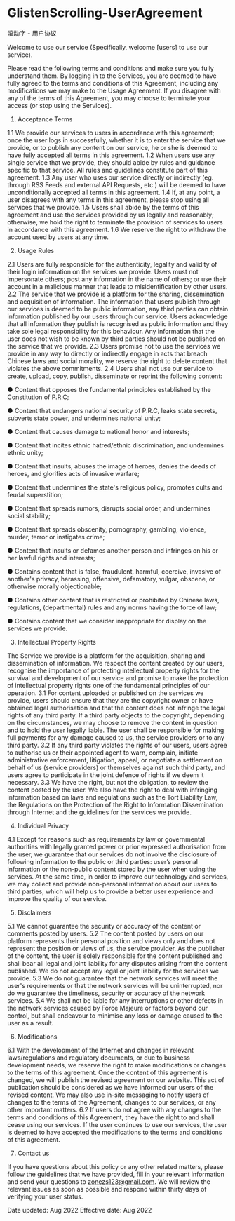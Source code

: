 # GlistenScrolling-UserAgreement

滚动字 - 用户协议

Welcome to use our service (Specifically, welcome [users] to use our service).

Please read the following terms and conditions and make sure you fully understand them. By logging in to the Services, you are deemed to have fully agreed to the terms and conditions of this Agreement, including any modifications we may make to the Usage Agreement. If you disagree with any of the terms of this Agreement, you may choose to terminate your access (or stop using the Services).

1. Acceptance Terms

1.1 We provide our services to users in accordance with this agreement; once the user logs in successfully, whether it is to enter the service that we provide, or to publish any content on our service, he or she is deemed to have fully accepted all terms in this agreement. 1.2 When users use any single service that we provide, they should abide by rules and guidance specific to that service. All rules and guidelines constitute part of this agreement. 1.3 Any user who uses our service directly or indirectly (eg. through RSS Feeds and external API Requests, etc.) will be deemed to have unconditionally accepted all terms in this agreement. 1.4 If, at any point, a user disagrees with any terms in this agreement, please stop using all services that we provide. 1.5 Users shall abide by the terms of this agreement and use the services provided by us legally and reasonably; otherwise, we hold the right to terminate the provision of services to users in accordance with this agreement. 1.6 We reserve the right to withdraw the account used by users at any time.

2. Usage Rules

2.1 Users are fully responsible for the authenticity, legality and validity of their login information on the services we provide. Users must not impersonate others; post any information in the name of others; or use their account in a malicious manner that leads to misidentification by other users. 2.2 The service that we provide is a platform for the sharing, dissemination and acquisition of information. The information that users publish through our services is deemed to be public information, any third parties can obtain information published by our users through our service. Users acknowledge that all information they publish is recognised as public information and they take sole legal responsibility for this behaviour. Any information that the user does not wish to be known by third parties should not be published on the service that we provide. 2.3 Users promise not to use the services we provide in any way to directly or indirectly engage in acts that breach Chinese laws and social morality, we reserve the right to delete content that violates the above commitments. 2.4 Users shall not use our service to create, upload, copy, publish, disseminate or reprint the following content:

● Content that opposes the fundamental principles established by the Constitution of P.R.C;

● Content that endangers national security of P.R.C, leaks state secrets, subverts state power, and undermines national unity;

● Content that causes damage to national honor and interests;

● Content that incites ethnic hatred/ethnic discrimination, and undermines ethnic unity;

● Content that insults, abuses the image of heroes, denies the deeds of heroes, and glorifies acts of invasive warfare;

● Content that undermines the state's religious policy, promotes cults and feudal superstition;

● Content that spreads rumors, disrupts social order, and undermines social stability;

● Content that spreads obscenity, pornography, gambling, violence, murder, terror or instigates crime;

● Content that insults or defames another person and infringes on his or her lawful rights and interests;

● Contains content that is false, fraudulent, harmful, coercive, invasive of another's privacy, harassing, offensive, defamatory, vulgar, obscene, or otherwise morally objectionable;

● Contains other content that is restricted or prohibited by Chinese laws, regulations, (departmental) rules and any norms having the force of law;

● Contains content that we consider inappropriate for display on the services we provide.

3. Intellectual Property Rights

The Service we provide is a platform for the acquisition, sharing and dissemination of information. We respect the content created by our users, recognise the importance of protecting intellectual property rights for the survival and development of our service and promise to make the protection of intellectual property rights one of the fundamental principles of our operation. 3.1 For content uploaded or published on the services we provide, users should ensure that they are the copyright owner or have obtained legal authorisation and that the content does not infringe the legal rights of any third party. If a third party objects to the copyright, depending on the circumstances, we may choose to remove the content in question and to hold the user legally liable. The user shall be responsible for making full payments for any damage caused to us, the service providers or to any third party. 3.2 If any third party violates the rights of our users, users agree to authorise us or their appointed agent to warn, complain, initiate administrative enforcement, litigation, appeal, or negotiate a settlement on behalf of us (service providers) or themselves against such third party, and users agree to participate in the joint defence of rights if we deem it necessary. 3.3 We have the right, but not the obligation, to review the content posted by the user. We also have the right to deal with infringing information based on laws and regulations such as the Tort Liability Law, the Regulations on the Protection of the Right to Information Dissemination through Internet and the guidelines for the services we provide.

4. Individual Privacy

4.1 Except for reasons such as requirements by law or governmental authorities with legally granted power or prior expressed authorisation from the user, we guarantee that our services do not involve the disclosure of following information to the public or third parties: user’s personal information or the non-public content stored by the user when using the services. At the same time, in order to improve our technology and services, we may collect and provide non-personal information about our users to third parties, which will help us to provide a better user experience and improve the quality of our service.

5. Disclaimers

5.1 We cannot guarantee the security or accuracy of the content or comments posted by users. 5.2 The content posted by users on our platform represents their personal position and views only and does not represent the position or views of us, the service provider. As the publisher of the content, the user is solely responsible for the content published and shall bear all legal and joint liability for any disputes arising from the content published. We do not accept any legal or joint liability for the services we provide. 5.3 We do not guarantee that the network services will meet the user's requirements or that the network services will be uninterrupted, nor do we guarantee the timeliness, security or accuracy of the network services. 5.4 We shall not be liable for any interruptions or other defects in the network services caused by Force Majeure or factors beyond our control, but shall endeavour to minimise any loss or damage caused to the user as a result.

6. Modifications

6.1 With the development of the Internet and changes in relevant laws/regulations and regulatory documents, or due to business development needs, we reserve the right to make modifications or changes to the terms of this agreement. Once the content of this agreement is changed, we will publish the revised agreement on our website. This act of publication should be considered as we have informed our users of the revised content. We may also use in-site messaging to notify users of changes to the terms of the Agreement, changes to our services, or any other important matters. 6.2 If users do not agree with any changes to the terms and conditions of this Agreement, they have the right to and shall cease using our services. If the user continues to use our services, the user is deemed to have accepted the modifications to the terms and conditions of this agreement.

7. Contact us

If you have questions about this policy or any other related matters, please follow the guidelines that we have provided, fill in your relevant information and send your questions to zonezs123@gmail.com. We will review the relevant issues as soon as possible and respond within thirty days of verifying your user status.

Date updated: Aug 2022 
Effective date: Aug 2022
